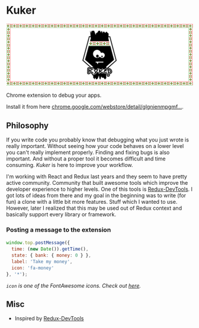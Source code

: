 # Kuker

![kuker](./img/kuker_banner.jpg)

Chrome extension to debug your apps.

Install it from here [chrome.google.com/webstore/detail/glgnienmpgmf...](https://chrome.google.com/webstore/detail/glgnienmpgmfpkigngkmieconbnkmlcn).

## Philosophy

If you write code you probably know that debugging what you just wrote is really important. Without seeing how your code behaves on a lower level you can't really implement properly. Finding and fixing bugs is also important. And without a proper tool it becomes difficult and time consuming. *Kuker* is here to improve your workflow.

I'm working with React and Redux last years and they seem to have pretty active community. Community that built awesome tools which improve the developer experience to higher levels. One of this tools is [Redux-DevTools](https://github.com/zalmoxisus/redux-devtools-extension). I got lots of ideas from there and my goal in the beginning was to write (for fun) a clone with a little bit more features. Stuff which I wanted to use. However, later I realized that this may be used out of Redux context and basically support every library or framework.

### Posting a message to the extension

```js
window.top.postMessage({
  time: (new Date()).getTime(),
  state: { bank: { money: 0 } },
  label: 'Take my money',
  icon: 'fa-money'
}, '*');
```

*`icon` is one of the FontAwesome icons. Check out [here](http://fontawesome.io/icons/).*

## Misc

* Inspired by [Redux-DevTools](https://github.com/zalmoxisus/redux-devtools-extension)
